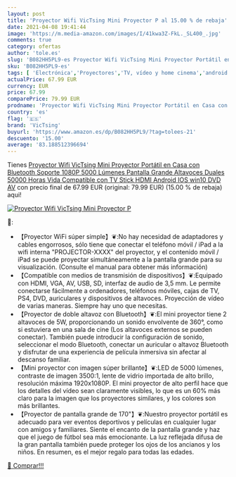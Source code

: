 ```yaml
---
layout: post
title: 'Proyector Wifi VicTsing Mini Proyector P al 15.00 % de rebaja'
date: 2021-04-08 19:41:44
image: 'https://m.media-amazon.com/images/I/41kwa3Z-FkL._SL400_.jpg'
comments: true
category: ofertas
author: 'tole.es'
slug: 'B082HH5PL9-es Proyector Wifi VicTsing Mini Proyector Portátil en Casa...'
sku: 'B082HH5PL9-es'
tags: [ 'Electrónica','Proyectores','TV, vídeo y home cinema','android','victsing', ]
actualPrice: 67.99 EUR
currency: EUR
price: 67.99
comparePrice: 79.99 EUR
prodname: 'Proyector Wifi VicTsing Mini Proyector Portátil en Casa con Bluetooth Soporte 1080P 5000 Lúmenes Pantalla Grande Altavoces Duales 50000 Horas Vida Compatible con TV Stick HDMI Android IOS win10 DVD AV'
country: 'es'
flag: '🇪🇸'
brand: 'VicTsing'
buyurl: 'https://www.amazon.es/dp/B082HH5PL9/?tag=tolees-21'
descuento: '15.00'
average: '83.188512396694'
---
```


Tienes [Proyector Wifi VicTsing Mini Proyector Portátil en Casa con Bluetooth Soporte 1080P 5000 Lúmenes Pantalla Grande Altavoces Duales 50000 Horas Vida Compatible con TV Stick HDMI Android IOS win10 DVD AV](https://www.amazon.es/dp/B082HH5PL9/?tag=tolees-21) con precio final de  67.99 EUR (original: 79.99 EUR) (15.00 %  de rebaja) aqui!

[![Proyector Wifi VicTsing Mini Proyector P](https://m.media-amazon.com/images/I/41kwa3Z-FkL._SL400_.jpg)](https://www.amazon.es/dp/B082HH5PL9/?tag=tolees-21)

🔎:

- 【Proyector WiFi súper simple】❦:No hay necesidad de adaptadores y cables engorrosos, sólo tiene que conectar el teléfono móvil / iPad a la wifi interna "PROJECTOR-XXXX" del proyector, y el contenido móvil / iPad se puede proyectar simultáneamente a la pantalla grande para su visualización. (Consulte el manual para obtener más información)
- 【Compatible con medios de transmisión de dispositivos】❦:Equipado con HDMI, VGA, AV, USB, SD, interfaz de audio de 3,5 mm. Le permite conectarse fácilmente a ordenadores, teléfonos móviles, cajas de TV, PS4, DVD, auriculares y dispositivos de altavoces. Proyección de vídeo de varias maneras. Siempre hay uno que necesitas.
- 【Proyector de doble altavoz con Bluetooth】❦:El mini proyector tiene 2 altavoces de 5W, proporcionando un sonido envolvente de 360°, como si estuviera en una sala de cine (Los altavoces externos se pueden conectar). También puede introducir la configuración de sonido, seleccionar el modo Bluetooth, conectar un auricular o altavoz Bluetooth y disfrutar de una experiencia de película inmersiva sin afectar al descanso familiar.
- 【Mini proyector con imagen súper brillante】❦:LED de 5000 lúmenes, contraste de imagen 3500:1, lente de vidrio importada de alto brillo, resolución máxima 1920x1080P. El mini proyector de alto perfil hace que los detalles del vídeo sean claramente visibles, lo que es un 60% más claro para la imagen que los proyectores similares, y los colores son más brillantes.
- 【Proyector de pantalla grande de 170"】❦:Nuestro proyector portátil es adecuado para ver eventos deportivos y películas en cualquier lugar con amigos y familiares. Siente el encanto de la pantalla grande y haz que el juego de fútbol sea más emocionante. La luz reflejada difusa de la gran pantalla también puede proteger los ojos de los ancianos y los niños. En resumen, es el mejor regalo para todas las edades.

[🛒 Comprar!!!](https://www.amazon.es/dp/B082HH5PL9/?tag=tolees-21)
